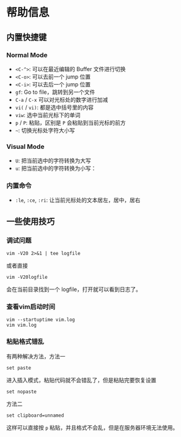 # 帮助信息

## 内置快捷键

### Normal Mode

* `<C-^>`: 可以在最近编辑的 Buffer 文件进行切换
* `<C-o>`: 可以去前一个 jump 位置
* `<C-i>`: 可以去后一个 jump 位置
* `gf`: Go to file，跳转到另一个文件
* `C-a` / `C-x` 可以对光标处的数字进行加减
* `vi(` / `vi)`: 都是选中括号里的内容
* `viw`: 选中当前光标下的单词
* `p` / `P`: 粘贴，区别是 `P` 会粘贴到当前光标的前方
* `~`: 切换光标处字符大小写

### Visual Mode
* `U`: 把当前选中的字符转换为大写
* `u`: 把当前选中的字符转换为小写：

### 内置命令

* `:le`, `:ce`, `:ri`: 让当前光标处的文本居左，居中，居右

## 一些使用技巧

### 调试问题

```
vim -V20 2>&1 | tee logfile 
```

或者直接

```
vim -V20logfile
```

会在当前目录找到一个 logfile，打开就可以看到日志了。


### 查看vim启动时间

```
vim --startuptime vim.log
vim vim.log
```

### 粘贴格式错乱

有两种解决方法，方法一

```
set paste
```

进入插入模式，粘贴代码就不会错乱了，但是粘贴完要恢复设置

```
set nopaste
```

方法二

```
set clipboard=unnamed
```
这样可以直接按 `p` 粘贴，并且格式不会乱，但是在服务器环境无法使用。
